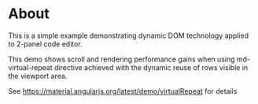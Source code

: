 
About 
=======

This is a simple example demonstrating dynamic DOM technology applied to 2-panel code editor.

This demo shows scroll and rendering performance gains when using md-virtual-repeat directive 
achieved with the dynamic reuse of rows visible in the viewport area. 
  
See https://material.angularjs.org/latest/demo/virtualRepeat for details


